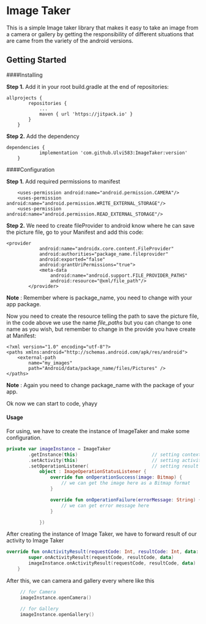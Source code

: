 # Image Taker

This is a simple Image taker library that makes it easy to take an image from a camera or gallery by getting the responsibility of different situations that are came from the variety of the android versions.

## Getting Started

####Installing

**Step 1.** Add it in your root build.gradle at the end of repositories:
```
allprojects {
		repositories {
			...
			maven { url 'https://jitpack.io' }
		}
	}
```

**Step 2.** Add the dependency

```
dependencies {
   	        implementation 'com.github.Ulvi583:ImageTaker:version'
   	}
```

####Configuration

**Step 1.** Add required permissions to manifest

```
    <uses-permission android:name="android.permission.CAMERA"/>
    <uses-permission android:name="android.permission.WRITE_EXTERNAL_STORAGE"/>
    <uses-permission android:name="android.permission.READ_EXTERNAL_STORAGE"/> 
```

**Step 2.** We need to create fileProvider to android know where he can save the picture file, go to your Manifest and add this code:

```
<provider
            android:name="androidx.core.content.FileProvider"
            android:authorities="package_name.fileprovider"
            android:exported="false"
            android:grantUriPermissions="true">
            <meta-data
                android:name="android.support.FILE_PROVIDER_PATHS"
                android:resource="@xml/file_path"/>
        </provider>
```

**Note** : Remember where is package_name, you need to change with your app package.

Now you need to create the resource telling the path to save the picture file, in the code above we use the name _file_paths_ but you can change to one name as you wish, but remember to change in the provide you have create at Manifest:

```
<?xml version="1.0" encoding="utf-8"?>
<paths xmlns:android="http://schemas.android.com/apk/res/android">
    <external-path
        name="my_images"
        path="Android/data/package_name/files/Pictures" />
</paths>
```
**Note** : Again you need to change package_name with the package of your app.

Ok now we can start to code, yhayy

#### Usage

For using, we have to create the instance of ImageTaker and make some configuration.

```kotlin
private var imageInstance = ImageTaker
        .getInstance(this)                           // setting context of current state
        .setActivity(this)                           // setting activity
        .setOperationListener(                       // setting result listener to library and receive result according to state
            object : ImageOperationStatusListener {
                override fun onOperationSuccess(image: Bitmap) {
                    // we can get the image here as a Bitmap format
                }

                override fun onOperationFailure(errorMessage: String) {
                    // we can get error message here
                }

            })
```
After creating the instance of Image Taker, we have to forward result of our activity to Image Taker

```kotlin
override fun onActivityResult(requestCode: Int, resultCode: Int, data: Intent?) {
        super.onActivityResult(requestCode, resultCode, data)
        imageInstance.onActivityResult(requestCode, resultCode, data)       // here we forward the params of activity result to Image Taker
    }
```

After this, we can camera and gallery every where like this

```kotlin
     // for Camera
     imageInstance.openCamera() 

     // for Gallery   
     imageInstance.openGallery() 
```




